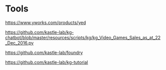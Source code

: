 # Tools
https://www.yworks.com/products/yed

https://github.com/kastle-lab/kg-chatbot/blob/master/resources/scripts/kg/kg_Video_Games_Sales_as_at_22_Dec_2016.py

https://github.com/kastle-lab/foundry

https://github.com/kastle-lab/kg-tutorial
